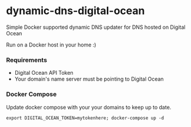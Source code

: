 # dynamic-dns-digital-ocean

Simple Docker supported dynamic DNS updater for DNS hosted on Digital Ocean 

Run on a Docker host in your home :)

### Requirements

* Digital Ocean API Token
* Your domain's name server must be pointing to Digital Ocean


### Docker Compose

Update docker compose with your your domains to keep up to date.

```
export DIGITAL_OCEAN_TOKEN=mytokenhere; docker-compose up -d
```
